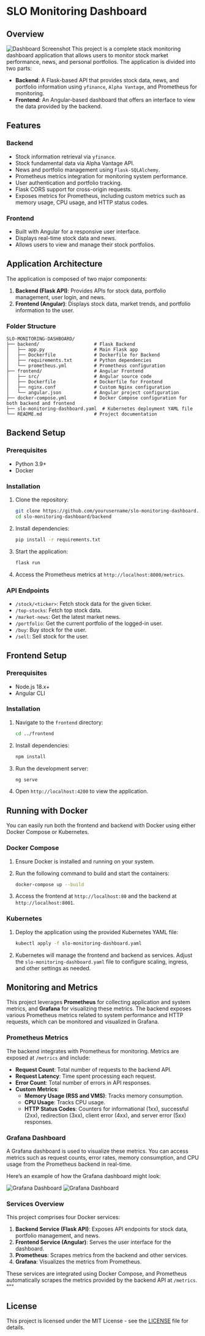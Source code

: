 
# SLO Monitoring Dashboard

## Overview

![Dashboard Screenshot](./Documents/dash.png)
This project is a complete stack monitoring dashboard application that allows users to monitor stock market performance, news, and personal portfolios. The application is divided into two parts:

- **Backend**: A Flask-based API that provides stock data, news, and portfolio information using `yfinance`, `Alpha Vantage`, and Prometheus for monitoring.
- **Frontend**: An Angular-based dashboard that offers an interface to view the data provided by the backend.

## Features

### Backend
- Stock information retrieval via `yfinance`.
- Stock fundamental data via Alpha Vantage API.
- News and portfolio management using `Flask-SQLAlchemy`.
- Prometheus metrics integration for monitoring system performance.
- User authentication and portfolio tracking.
- Flask CORS support for cross-origin requests.
- Exposes metrics for Prometheus, including custom metrics such as memory usage, CPU usage, and HTTP status codes.

### Frontend
- Built with Angular for a responsive user interface.
- Displays real-time stock data and news.
- Allows users to view and manage their stock portfolios.

## Application Architecture

The application is composed of two major components:
1. **Backend (Flask API)**: Provides APIs for stock data, portfolio management, user login, and news.
2. **Frontend (Angular)**: Displays stock data, market trends, and portfolio information to the user.

### Folder Structure
```
SLO-MONITORING-DASHBOARD/
├── backend/                    # Flask Backend
│   ├── app.py                  # Main Flask app
│   ├── Dockerfile              # Dockerfile for Backend
│   ├── requirements.txt        # Python dependencies
│   └── prometheus.yml          # Prometheus configuration
├── frontend/                   # Angular Frontend
│   ├── src/                    # Angular source code
│   ├── Dockerfile              # Dockerfile for Frontend
│   ├── nginx.conf              # Custom Nginx configuration
│   └── angular.json            # Angular project configuration
├── docker-compose.yml          # Docker Compose configuration for both backend and frontend
├── slo-monitoring-dashboard.yaml  # Kubernetes deployment YAML file
└── README.md                   # Project documentation
```

## Backend Setup

### Prerequisites
- Python 3.9+
- Docker

### Installation

1. Clone the repository:
   ```bash
   git clone https://github.com/yourusername/slo-monitoring-dashboard.git
   cd slo-monitoring-dashboard/backend
   ```

2. Install dependencies:
   ```bash
   pip install -r requirements.txt
   ```

3. Start the application:
   ```bash
   flask run
   ```

4. Access the Prometheus metrics at `http://localhost:8000/metrics`.

### API Endpoints

- `/stock/<ticker>`: Fetch stock data for the given ticker.
- `/top-stocks`: Fetch top stock data.
- `/market-news`: Get the latest market news.
- `/portfolio`: Get the current portfolio of the logged-in user.
- `/buy`: Buy stock for the user.
- `/sell`: Sell stock for the user.


## Frontend Setup

### Prerequisites
- Node.js 18.x+
- Angular CLI

### Installation

1. Navigate to the `frontend` directory:
   ```bash
   cd ../frontend
   ```

2. Install dependencies:
   ```bash
   npm install
   ```

3. Run the development server:
   ```bash
   ng serve
   ```

4. Open `http://localhost:4200` to view the application.

## Running with Docker

You can easily run both the frontend and backend with Docker using either Docker Compose or Kubernetes.

### Docker Compose

1. Ensure Docker is installed and running on your system.
2. Run the following command to build and start the containers:
   ```bash
   docker-compose up --build
   ```

3. Access the frontend at `http://localhost:80` and the backend at `http://localhost:8001`.

### Kubernetes

1. Deploy the application using the provided Kubernetes YAML file:
   ```bash
   kubectl apply -f slo-monitoring-dashboard.yaml
   ```

2. Kubernetes will manage the frontend and backend as services. Adjust the `slo-monitoring-dashboard.yaml` file to configure scaling, ingress, and other settings as needed.


## Monitoring and Metrics

This project leverages **Prometheus** for collecting application and system metrics, and **Grafana** for visualizing these metrics. The backend exposes various Prometheus metrics related to system performance and HTTP requests, which can be monitored and visualized in Grafana.

### Prometheus Metrics
The backend integrates with Prometheus for monitoring. Metrics are exposed at `/metrics` and include:

- **Request Count**: Total number of requests to the backend API.
- **Request Latency**: Time spent processing each request.
- **Error Count**: Total number of errors in API responses.
- **Custom Metrics**:
  - **Memory Usage (RSS and VMS)**: Tracks memory consumption.
  - **CPU Usage**: Tracks CPU usage.
  - **HTTP Status Codes**: Counters for informational (1xx), successful (2xx), redirection (3xx), client error (4xx), and server error (5xx) responses.

### Grafana Dashboard

A Grafana dashboard is used to visualize these metrics. You can access metrics such as request counts, error rates, memory consumption, and CPU usage from the Prometheus backend in real-time.

Here’s an example of how the Grafana dashboard might look:

![Grafana Dashboard](./Documents/Grafana-dash.png)
![Grafana Dashboard](./Documents/Grafana-dash1.png)

### Services Overview

This project comprises four Docker services:
1. **Backend Service (Flask API)**: Exposes API endpoints for stock data, portfolio management, and news.
2. **Frontend Service (Angular)**: Serves the user interface for the dashboard.
3. **Prometheus**: Scrapes metrics from the backend and other services.
4. **Grafana**: Visualizes the metrics from Prometheus.

These services are integrated using Docker Compose, and Prometheus automatically scrapes the metrics provided by the backend API at `/metrics`.
"""
## License

This project is licensed under the MIT License - see the [LICENSE](./LICENSE) file for details.



